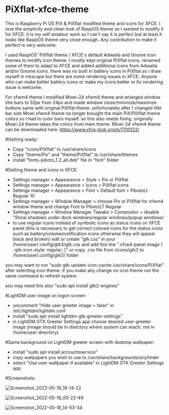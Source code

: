 # PiXflat-xfce-theme

This is Raspberry Pi OS PiX & PiXflat modified theme and icons for XFCE. I love the simplicity and clean look of RaspiOS theme so I wanted to modify it for XFCE. it is my self amateur work so I can't say it is perfect but at least it looks like RaspiOS theme very close enough. Any contribution to make it perfect is very welcome.

I used RaspiOS' PiXflat theme / XFCE's default Adwaita and Gnome icon themes to modify icon theme. I mostly kept original PiXflat icons, renamed some of them to adapt to XFCE and added additional icons from Adwaita and/or Gnome icons. there was no built in battery icons in PiXflat so i draw myself in inkscape but there are some rendering issues in XFCE. Anyone who can make better battery icons or make my icons better or fix rendering issue is welcome.

For xfwm4 theme I modified Mowi-24 xfwm4 theme and enlarged window title bars to 32px from 24px and made window close/minimize/maximize buttons same with original PiXflat theme. unfortunately after I changed title bar size Mowi xfwm4 theme no longer brought the main PiX/PiXflat theme colors so I had to color bars myself. so this also needs fixing. originally Mowi-24 theme takes the colors from main theme. Mowi-24 xfwm4 theme can be downloaded here: https://www.xfce-look.org/p/1700122/


#Getting ready:
- Copy "icons/PiXflat" to /usr/share/icons
- Copy "theme/Pix" and "theme/PiXflat" to /usr/share/themes
- install "fonts-piboto_1.2_all.deb" file in "font" folder


#Setting theme and icons in XFCE:
- Settings manager > Appearance > Style > Pix or PiXflat
- Settings manager > Appearance > Icons > PiXflat icons
- Settings manager > Appearance > Font > Default font > PibotoLt Regular 10
- Settings manager > Window Manager > choose Pix or PiXflat for xfwm4 window theme and change Font to PibotoLT Regular
- Settings manager > Window Manager Tweaks > Compositor > disable "Show shadows under dock windows/regular windows/popup windows/
- to use regular icons instead of symbolic icons as status icons on XFCE panel (this is necessary to get correct colored icons for the status icons such as battery/volume/notification icons otherwise they will appear black and broken) edit or create "gtk.css" in your /home/user/.config/gtk3/gtk.css and add this line ".xfce4-panel image { -gtk-icon-style: regular; }" or copy .css file from /icons/gtk3 to /home/user/.config/gtk3/ folder

you may want to run "sudo gtk-update-icon-cache /usr/share/icons/PiXflat" after selecting icon theme. if you make any change on icon theme run the same command to refresh system.

you may need this also  "sudo apt install gtk2-engines"

#LightDM user image on logon screen:
- uncomment "Hide user greeter image = false" in /etc/lightdm/lightdm.conf
- install "sudo apt install lightdm-gtk-greeter-settings"
- in LightDM GTK Greeter Settings app choose desired user-greeter image (image should be in directory where system can reach, not in /home/user directory)


#Same background on LightDM greeter screen with desktop wallpaper:
- install "sudo apt install accountsservice"
- copy wallpapers you wish to use to /usr/share/backgrounds/anyfolder
- select "Use user wallpaper if available" in LightDM GTK Greeter Settings app

#Screenshots:

![Screenshot_2022-05-18_18-14-22](https://user-images.githubusercontent.com/72235930/169077238-0604d2fe-3097-4fbd-ac01-e3fc0fd92570.png)

![Screenshot_2022-05-18_00-22-49](https://user-images.githubusercontent.com/72235930/169033279-ae21e79e-945f-4d19-abe5-b8d9d3ff35a7.png)

![Screenshot_2022-05-18_14-53-34](https://user-images.githubusercontent.com/72235930/169033557-54bbcb68-b254-402d-b5fd-f4038fc3a121.png)


